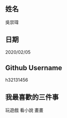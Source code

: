 姓名
----
吳崇瑋

日期
----
2020/02/05

Github Username
---------------
h32131456

我最喜歡的三件事
---------------
玩遊戲 看小說 畫畫
